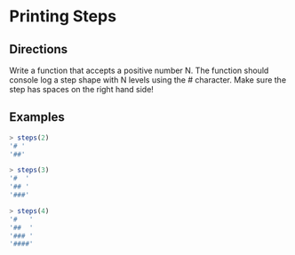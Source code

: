 # Printing Steps

## Directions

Write a function that accepts a positive number N. The function should console log a step shape with N levels using the # character.  Make sure the step has spaces on the right hand side!

## Examples

```javascript
> steps(2)
'# '
'##'

> steps(3)
'#  '
'## '
'###'

> steps(4)
'#   '
'##  '
'### '
'####'
```
